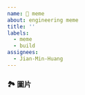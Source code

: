 ```yaml
---
name: 🦄 meme
about: engineering meme
title: ''
labels:
  - meme
  - build
assignees:
  - Jian-Min-Huang
---
```


### 🏞 圖片

